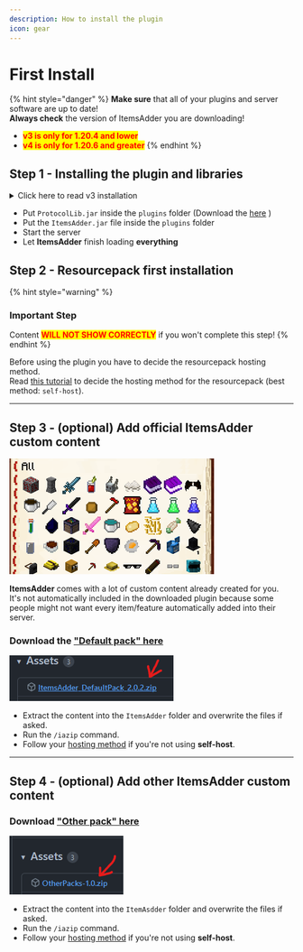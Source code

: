 ```yaml
---
description: How to install the plugin
icon: gear
---
```


# First Install

{% hint style="danger" %}
**Make sure** that all of your plugins and server software are up to date!\
**Always check** the version of ItemsAdder you are downloading!

* <mark style="color:red;">**v3 is only for 1.20.4 and lower**</mark>
* <mark style="color:red;">**v4 is only for 1.20.6 and greater**</mark>
{% endhint %}

## Step 1 - Installing the plugin and libraries

<details>

<summary>Click here to read v3 installation</summary>

* Stop the server.

- Put **ProtocolLib** JAR inside the `plugins` folder
  * Download 1.21.4 and older versions [here](https://ci.dmulloy2.net/job/ProtocolLib/)

* Put [**LoneLibs**](https://www.spigotmc.org/resources/lonelibs.75974/) JAR inside the `plugins` folder (not required on 4.0.9 and greater)

- Put the **ItemsAdder** JAR file inside your plugins folder

* Start the server

- Let **ItemsAdder** finish loading **everything**

</details>

* Put `ProtocolLib.jar` inside the `plugins` folder (Download the [here](https://ci.dmulloy2.net/job/ProtocolLib/lastBuild/artifact/build/libs/ProtocolLib.jar) )
* Put the `ItemsAdder.jar` file inside the `plugins` folder
* Start the server
* Let **ItemsAdder** finish loading **everything**

## Step 2 - Resourcepack first installation

{% hint style="warning" %}
### Important Step

Content <mark style="color:red;">**WILL NOT SHOW CORRECTLY**</mark> if you won't complete this step!
{% endhint %}

Before using the plugin you have to decide the resourcepack hosting method.\
Read [this tutorial](resourcepack-hosting/) to decide the hosting method for the resourcepack (best method: `self-host`).

***

## Step 3 - (optional) Add official ItemsAdder custom content

![](../.gitbook/assets/items_showcase_gif.apng)

**ItemsAdder** comes with a lot of custom content already created for you.\
It's not automatically included in the downloaded plugin because some people might not want every item/feature automatically added into their server.

### Download the ["Default pack" here](https://github.com/ItemsAdder/DefaultPack/releases/latest)

<div align="left"><img src="../.gitbook/assets/image (63).png" alt=""></div>

* Extract the content into the `ItemsAdder` folder and overwrite the files if asked.
* Run the `/iazip` command.
* Follow your [hosting method](resourcepack-hosting/) if you're not using **self-host**.

***

## Step 4 - (optional) Add other ItemsAdder custom content

### Download ["Other pack" here](https://github.com/ItemsAdder/OtherPacks/releases/latest)

<div align="left"><img src="../.gitbook/assets/image (94).png" alt=""></div>

* Extract the content into the `ItemAsdder` folder and overwrite the files if asked.
* Run the `/iazip` command.
* Follow your [hosting method](resourcepack-hosting/) if you're not using **self-host**.
